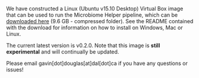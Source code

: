 We have constructed a Linux (Ubuntu v15.10 Desktop) Virtual Box image that can be used to run the Microbiome Helper pipeline, which can be [downloaded here](https://www.dropbox.com/s/ltbeoe29c9au8bm/MicrobiomeHelper_v0.2.0.tar.gz?dl=0) (9.6 GB - compressed folder). See the README contained with the download for information on how to install on Windows, Mac or Linux.

The current latest version is v0.2.0. Note that this image is **still experimental** and will continually be updated.

Please email gavin[dot]douglas[at]dal[dot]ca if you have any questions or issues!